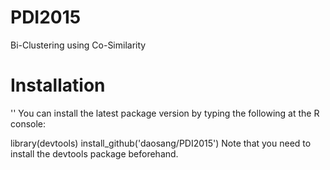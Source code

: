# PDI2015
Bi-Clustering using Co-Similarity

# Installation
'' You can install the latest package version by typing the following at the R console:

library(devtools)
install_github('daosang/PDI2015')
Note that you need to install the devtools package beforehand.
